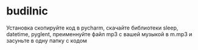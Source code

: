 # budilnic
Установка
скопируйте код в pycharm, скачайте библиотеки sleep, datetime, pyglent, преименнуйте файл mp3 с вашей музыкой в m.mp3 и засуньте в одну папку с кодом
